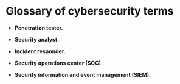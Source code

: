# Glossary of cybersecurity terms


- **Penetration tester.**

- **Security analyst.**

- **Incident responder.**

- **Security operations center (SOC).**


- **Security information and event management (SIEM).**
